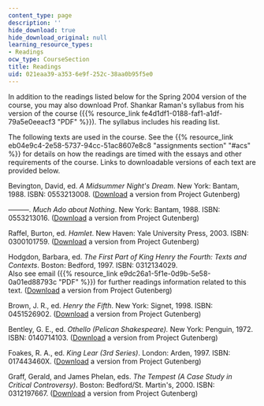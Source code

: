 ```yaml
---
content_type: page
description: ''
hide_download: true
hide_download_original: null
learning_resource_types:
- Readings
ocw_type: CourseSection
title: Readings
uid: 021eaa39-a353-6e9f-252c-38aa0b95f5e0
---
```


In addition to the readings listed below for the Spring 2004 version of the course, you may also download Prof. Shankar Raman's syllabus from his version of the course ({{% resource_link fe4d1df1-0188-faf1-a1df-79a5e0eeacf3 "PDF" %}}). The syllabus includes his reading list.

The following texts are used in the course. See the {{% resource_link eb04e9c4-2e58-5737-94cc-51ac8607e8c8 "assignments section" "#acs" %}} for details on how the readings are timed with the essays and other requirements of the course. Links to downloadable versions of each text are provided below.

Bevington, David, ed. _A Midsummer Night's Dream_. New York: Bantam, 1988. ISBN: 0553213008. ([Download](http://www.gutenberg.org/etext/2242) a version from Project Gutenberg)

———. _Much Ado about Nothing_. New York: Bantam, 1988. ISBN: 0553213016. ([Download](http://www.gutenberg.org/etext/2240) a version from Project Gutenberg)

Raffel, Burton, ed. _Hamlet_. New Haven: Yale University Press, 2003. ISBN: 0300101759. ([Download](http://www.gutenberg.org/etext/2265) a version from Project Gutenberg)

Hodgdon, Barbara, ed. _The First Part of King Henry the Fourth: Texts and Contexts_. Boston: Bedford, 1997. ISBN: 0312134029.  
Also see email ({{% resource_link e9dc26a1-5f1e-0d9b-5e58-0a01ed88793c "PDF" %}}) for further readings information related to this text. ([Download](http://www.gutenberg.org/etext/1780) a version from Project Gutenberg)

Brown, J. R., ed. _Henry the Fifth_. New York: Signet, 1998. ISBN: 0451526902. ([Download](http://www.gutenberg.org/etext/1784) a version from Project Gutenberg)

Bentley, G. E., ed. _Othello (Pelican Shakespeare)._ New York: Penguin, 1972. ISBN: 0140714103. ([Download](http://www.gutenberg.org/etext/2267) a version from Project Gutenberg)

Foakes, R. A., ed. _King Lear (3rd Series)_. London: Arden, 1997. ISBN: 017443460X. ([Download](http://www.gutenberg.org/etext/2266) a version from Project Gutenberg)

Graff, Gerald, and James Phelan, eds. _The Tempest (A Case Study in Critical Controversy)_. Boston: Bedford/St. Martin's, 2000. ISBN: 0312197667. ([Download](http://www.gutenberg.org/etext/2235) a version from Project Gutenberg)